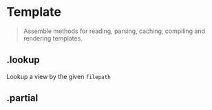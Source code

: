 # Template

> Assemble methods for reading, parsing, caching, compiling and rendering templates.



## .lookup

Lookup a view by the given `filepath`


## .partial

